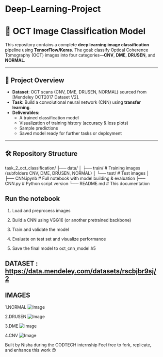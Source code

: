 # Deep-Learning-Project
# 🧠 OCT Image Classification Model 

This repository contains a complete **deep learning image classification** pipeline using **TensorFlow/Keras**. The goal: classify Optical Coherence Tomography (OCT) images into four categories—**CNV**, **DME**, **DRUSEN**, and **NORMAL**.

---

## 🎯 Project Overview

- **Dataset**: OCT scans (CNV, DME, DRUSEN, NORMAL) sourced from [Mendeley OCT2017 Dataset V2].
- **Task**: Build a convolutional neural network (CNN) using **transfer learning**.
- **Deliverables**:
  - A trained classification model
  - Visualization of training history (accuracy & loss plots)
  - Sample predictions
  - Saved model ready for further tasks or deployment

---

## 🛠️ Repository Structure
task_2_oct_classification/
├── data/
│ ├── train/ # Training images (subfolders CNV, DME, DRUSEN, NORMAL)
│ └── test/ # Test images
│
├── CNN.ipynb # Full notebook with model building & evaluation
├── CNN.py # Python script version 
└── README.md # This documentation

## Run the notebook

1. Load and preprocess images

2. Build a CNN using VGG16 (or another pretrained backbone)

3. Train and validate the model

4. Evaluate on test set and visualize performance

5. Save the final model to oct_cnn_model.h5

## DATASET : https://data.mendeley.com/datasets/rscbjbr9sj/2

## IMAGES 
1.NORMAL 
![Image](https://github.com/user-attachments/assets/9894d230-9a50-4321-a825-b198e4f223d7)

2.DRUSEN
![Image](https://github.com/user-attachments/assets/b652a3bc-8e7e-468e-84e4-21d71af812c0)

3.DME
![Image](https://github.com/user-attachments/assets/b652a3bc-8e7e-468e-84e4-21d71af812c0)

4.CNV
![Image](https://github.com/user-attachments/assets/80042ed5-b84b-477e-911c-3edd09ff2e92)


Built by Nisha during the CODTECH internship
Feel free to fork, replicate, and enhance this work 😊
